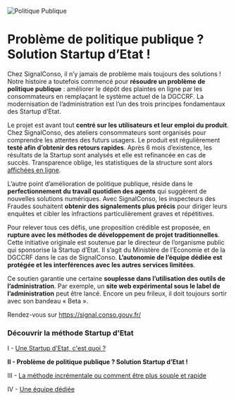 ![Politique Publique](/assets/blog/2019/06/11/Solution-Start-up-dEtat/Politique_publique.jpg)

# Problème de politique publique ? Solution Startup d’Etat !

Chez SignalConso, il n’y jamais de problème mais toujours des solutions ! Notre histoire a toutefois commencé pour **résoudre un problème de politique publique** : améliorer le dépôt des plaintes en ligne par les consommateurs en remplaçant le système actuel de la DGCCRF. La modernisation de l’administration est l’un des trois principes fondamentaux des Startup d’Etat. 

Le projet est avant tout **centré sur les utilisateurs et leur emploi du produit**. Chez SignalConso, des ateliers consommateurs sont organisés pour comprendre les attentes des futurs usagers. Le produit est régulièrement **testé afin d’obtenir des retours rapides**. Après 6 mois d’existence, les résultats de la Startup sont analysés et elle est refinancée en cas de succès. Transparence oblige, les statistiques de la structure sont alors [affichées en ligne](https://signal.conso.gouv.fr/stats). 

L’autre point d’amélioration de politique publique, réside dans le **perfectionnement du travail quotidien des agents** qui suggèrent de nouvelles solutions numériques. Avec SignalConso, les inspecteurs des Fraudes souhaitent **obtenir des signalements plus précis** pour diriger leurs enquêtes et cibler les infractions particulièrement graves et répétitives. 

Pour relever tous ces défis, une proposition crédible est proposée, en **rupture avec les méthodes de développement de projet traditionnelles**. Cette initiative originale est soutenue par le directeur de l’organisme public qui sponsorise la Startup d’Etat. Il s’agit du Ministère de l’Economie et de la DGCCRF dans le cas de SignalConso. **L’autonomie de l’équipe dédiée est protégée et les interférences avec les autres services limitées**. 

Ce soutien garantie une certaine **souplesse dans l’utilisation des outils de l’administration**. Par exemple, un **site web expérimental sous le label de l’administration** peut être lancé. Encore un peu frileux, il doit toujours sortir avec son bandeau « Beta ». 

Rendez-vous sur https://signal.conso.gouv.fr/




### Découvrir la méthode Startup d'Etat

I - [Une Startup d'Etat, c'est quoi ?](/blog/2019/06/04/Start-up-dEtat)

**II - Problème de politique publique ? Solution Startup d’Etat !**

III - [La méthode incrémentale ou comment être plus souple et rapide](/blog/2019/06/18/la-methode-incrementale)

IV - [Une équipe dédiée](/blog/2019/06/25/une-equipe-dediee)
